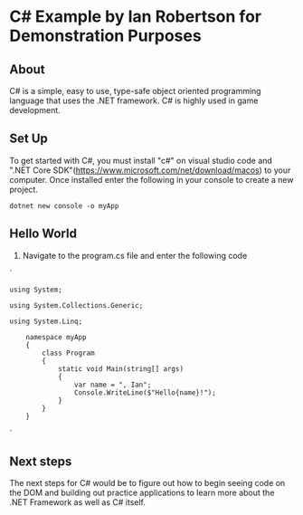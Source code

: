 # C# Example by Ian Robertson for Demonstration Purposes

## About
C# is a simple, easy to use, type-safe object oriented programming language that uses the .NET framework. C# is highly used in game development.  

## Set Up
To get started with C#, you must install "c#" on visual studio code and ".NET Core SDK"(https://www.microsoft.com/net/download/macos) to your computer. Once installed enter the following in your console to create a new project. 

`dotnet new console -o myApp`

## Hello World
1. Navigate to the program.cs file and enter the following code

`   
    
    using System;

    using System.Collections.Generic;

    using System.Linq;

        namespace myApp
        {
            class Program
            {
                static void Main(string[] args)
                {
                    var name = ", Ian";
                    Console.WriteLine($"Hello{name}!");
                }
            }
        }
`

## Next steps
The next steps for C# would be to figure out how to begin seeing code on the DOM and building out practice applications to learn more about the .NET Framework as well as C# itself. 